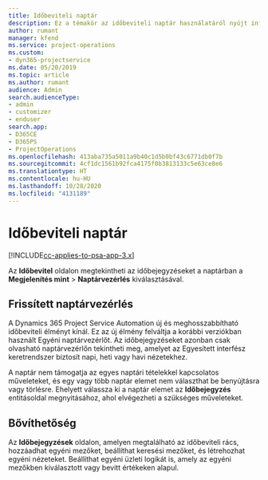 ```yaml
---
title: Időbeviteli naptár
description: Ez a témakör az időbeviteli naptár használatáról nyújt információkat.
author: rumant
manager: kfend
ms.service: project-operations
ms.custom:
- dyn365-projectservice
ms.date: 05/20/2019
ms.topic: article
ms.author: rumant
audience: Admin
search.audienceType:
- admin
- customizer
- enduser
search.app:
- D365CE
- D365PS
- ProjectOperations
ms.openlocfilehash: 413aba735a5011a9b40c1d5b0bf43c6771db0f7b
ms.sourcegitcommit: 4cf1dc1561b92fca4175f0b3813133c5e63ce8e6
ms.translationtype: HT
ms.contentlocale: hu-HU
ms.lasthandoff: 10/28/2020
ms.locfileid: "4131189"
---
```

# <a name="time-entry-calendar"></a>Időbeviteli naptár

[!INCLUDE[cc-applies-to-psa-app-3.x](../includes/cc-applies-to-psa-app-3x.md)]

Az **Időbevitel** oldalon megtekintheti az időbejegyzéseket a naptárban a **Megjelenítés mint** \> **Naptárvezérlés** kiválasztásával.

## <a name="updated-calendar-control"></a>Frissített naptárvezérlés

A Dynamics 365 Project Service Automation új és meghosszabbítható időbeviteli élményt kínál. Ez az új élmény felváltja a korábbi verziókban használt Egyéni naptárvezérlőt. Az időbejegyzéseket azonban csak olvasható naptárvezérlőn tekintheti meg, amelyet az Egyesített interfész keretrendszer biztosít napi, heti vagy havi nézetekhez.

A naptár nem támogatja az egyes naptári tételekkel kapcsolatos műveleteket, és egy vagy több naptár elemet nem választhat be benyújtásra vagy törlésre. Ehelyett válassza ki a naptár elemet az **Időbejegyzés** entitásoldal megnyitásához, ahol elvégezheti a szükséges műveleteket.

## <a name="extensibility"></a>Bővíthetőség

Az **Időbejegyzések** oldalon, amelyen megtalálható az időbeviteli rács, hozzáadhat egyéni mezőket, beállíthat keresési mezőket, és létrehozhat egyéni nézeteket. Beállíthat egyéni üzleti logikát is, amely az egyéni mezőkben kiválasztott vagy bevitt értékeken alapul.

